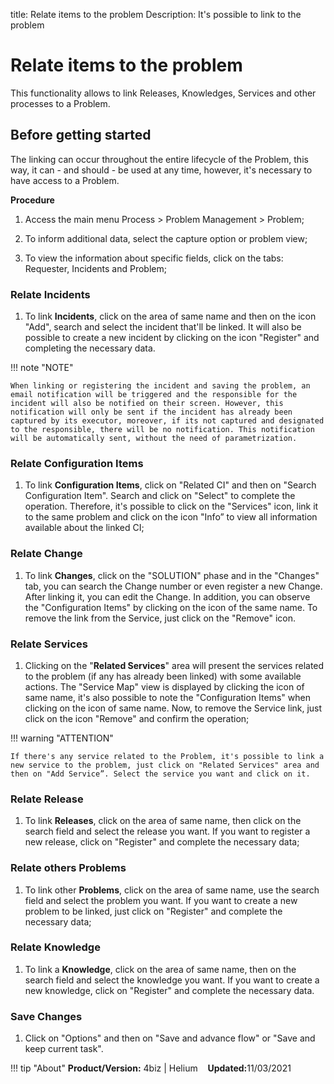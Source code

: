 title: Relate items to the problem
Description: It's possible to link to the problem

# Relate items to the problem

This functionality allows to link Releases, Knowledges, Services and other processes to a Problem.

## Before getting started

The linking can occur throughout the entire lifecycle of the Problem, this way, it can - and should - be used at any time, however, it's necessary to have access to a Problem.

**Procedure**

1.	Access the main menu Process > Problem Management > Problem;

2.	To inform additional data, select the capture option or problem view;

3.	To view the information about specific fields, click on the tabs: Requester, Incidents and Problem;


### Relate Incidents

1.	To link **Incidents**, click on the area of same name and then on the icon "Add", search and select the incident that'll be linked. It will also be possible to create a new incident by clicking on the icon "Register" and completing the necessary data.

!!! note "NOTE"

    When linking or registering the incident and saving the problem, an email notification will be triggered and the responsible for the incident will also be notified on their screen. However, this notification will only be sent if the incident has already been captured by its executor, moreover, if its not captured and designated to the responsible, there will be no notification. This notification will be automatically sent, without the need of parametrization.


### Relate Configuration Items

1.	To link **Configuration Items**, click on "Related CI" and then on "Search Configuration Item". Search and click on "Select" to complete the operation. Therefore, it's possible to click on the "Services" icon, link it to the same problem and click on the icon "Info” to view all information available about the linked CI;


### Relate Change

1.	To link **Changes**, click on the "SOLUTION" phase and in the "Changes" tab, you can search the Change number or even register a new Change. After linking it, you can edit the Change. In addition, you can observe the "Configuration Items" by clicking on the icon of the same name. To remove the link from the Service, just click on the "Remove" icon.


### Relate Services

1.	Clicking on the "**Related Services**" area will present the services related to the problem (if any has already been linked) with some available actions. The "Service Map" view is displayed by clicking the icon of same name, it's also possible to note the "Configuration Items" when clicking on the icon of same name. Now, to remove the Service link, just click on the icon "Remove" and confirm the operation;

!!! warning "ATTENTION"

    If there's any service related to the Problem, it's possible to link a new service to the problem, just click on "Related Services" area and then on "Add Service”. Select the service you want and click on it.


### Relate Release

1.	To link **Releases**, click on the area of same name, then click on the search field and select the release you want. If you want to register a new release, click on "Register" and complete the necessary data;


### Relate others Problems

1.	To link other **Problems**, click on the area of same name, use the search field and select the problem you want. If you want to create a new problem to be linked, just click on "Register" and complete the necessary data;


### Relate Knowledge

1.	To link a **Knowledge**, click on the area of same name, then on the search field and select the knowledge you want. If you want to create a new knowledge, click on "Register" and complete the necessary data.

### Save Changes

1.	Click on "Options" and then on "Save and advance flow" or "Save and keep current task".

!!! tip "About"
    <b>Product/Version:</b> 4biz | Helium &nbsp;&nbsp;
    <b>Updated:</b>11/03/2021

